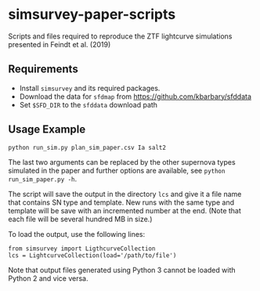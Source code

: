 # simsurvey-paper-scripts
Scripts and files required to reproduce the ZTF lightcurve simulations presented in Feindt et al. (2019)

Requirements
------------

- Install `simsurvey` and its required packages.
- Download the data for `sfdmap` from https://github.com/kbarbary/sfddata
- Set `$SFD_DIR` to the `sfddata` download path

Usage Example
-------------

```
python run_sim.py plan_sim_paper.csv Ia salt2
```

The last two arguments can be replaced by the other supernova types simulated in the paper and further options are available, see `python run_sim_paper.py -h`.

The script will save the output in the directory `lcs` and give it a file name that contains SN type and template. New runs with the same type and template will be save with an incremented number at the end. (Note that each file will be several hundred MB in size.)

To load the output, use the following lines:
```
from simsurvey import LigthcurveCollection
lcs = LightcurveCollection(load='/path/to/file')
```
Note that output files generated using Python 3 cannot be loaded with Python 2 and vice versa.